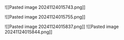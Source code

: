 ![[Pasted image 20241124015743.png]]

![[Pasted image 20241124015755.png]]

![[Pasted image 20241124015837.png]]
![[Pasted image 20241124015844.png]]